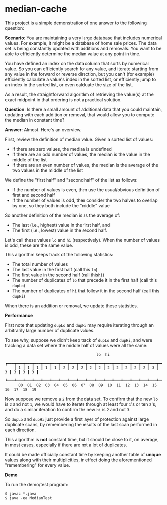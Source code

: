 # median-cache

This project is a simple demonstration of one answer to the following question:

**Scenario**: You are maintaining a very large database that includes numerical values. For example, it might be a database of home sale prices. The data set is being constantly updated with additions and removals. You want to be able to efficiently determine the median value at any point in time.

You have defined an index on the data column that sorts by numerical value. So you can efficiently search for any value, and iterate starting from any value in the forward or reverse direction, but you can't (for example) efficiently calculate a value's index in the sorted list, or efficiently jump to an index in the sorted list, or even calcluate the size of the list.

As a result, the straightforward algorithm of retrieving the value(s) at the exact midpoint in that ordering is not a practical solution.

**Question**: Is there a small amount of additional data that you could maintain, updating with each addition or removal, that would allow you to compute the median in constant time?

**Answer**: Almost. Here's an overview.

First, review the definition of median value. Given a sorted list of values:

* If there are zero values, the median is undefined
* If there are an odd number of values, the median is the value in the middle of the list
* If there are an even number of values, the median is the average of the two values in the middle of the list

We define the "first half" and "second half" of the list as follows:

* If the number of values is even, then use the usual/obvious definition of first and second half
* If the number of values is odd, then consider the two halves to overlap by one, so they both include the "middle" value

So another definition of the median is as the average of:
* The last (i.e., highest) value in the first half, and
* The first (i.e., lowest) value in the second half.

Let's call these values `lo` and `hi` (respectively). When the number of values is odd, these are the same value.

This algorithm keeps track of the following statistics:

* The total number of values
* The last value in the first half (call this `lo`)
* The first value in the second half (call this`hi`)
* The number of duplicates of `lo` that precede it in the first half (call this `dupLo`)
* The number of duplicates of `hi` that follow it in the second half (call this `dupHi`)

When there is an addition or removal, we update these statistics.

**Performance**

First note that updating `dupLo` and `dupHi` may require iterating through an arbitrarily large number of duplicate values.

To see why, suppose we didn't keep track of `dupLo` and `dupHi`, and were tracking a data set where the middle half of values were all the same:
```
                                         lo  hi
    ┏━━━┳━━━┳━━━┳━━━┳━━━┳━━━┳━━━┳━━━┳━━━┳━━━┳━━━┳━━━┳━━━┳━━━┳━━━┳━━━┳━━━┳━━━┳━━━┳━━━┓
    ┃ 1 ┃ 1 ┃ 1 ┃ 1 ┃ 1 ┃ 2 ┃ 2 ┃ 2 ┃ 2 ┃ 2 ┃ 2 ┃ 2 ┃ 2 ┃ 2 ┃ 2 ┃ 3 ┃ 3 ┃ 3 ┃ 3 ┃ 3 ┃
    ┗━━━┻━━━┻━━━┻━━━┻━━━┻━━━┻━━━┻━━━┻━━━┻━━━┻━━━┻━━━┻━━━┻━━━┻━━━┻━━━┻━━━┻━━━┻━━━┻━━━┛
      00  01  02  03  04  05  06  07  08  09  10  11  12  13  14  15  16  17  18  19
```
Now suppose we remove a `2` from the data set. To confirm that the new `lo` is `2` and not `1`, we would have to iterate through at least four `1`'s or ten `2`'s, and do a similar iteration to confirm the new `hi` is `2` and not `3`.

So `dupLo` and `dupHi` just provide a first layer of protection against large duplicate scans, by remembering the results of the last scan performed in each direction.

This algorithm is **not** constant time, but it should be close to it, on average, in most cases, especially if there are not a lot of duplicates.

It could be made officially constant time by keeping another table of **unique** values along with their multiplicities, in effect doing the aforementioned "remembering" for every value.

**Demo**

To run the demo/test program:
```shell
$ javac *.java
$ java -ea MedianTest
```
